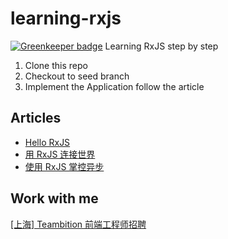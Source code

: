 # learning-rxjs

[![Greenkeeper badge](https://badges.greenkeeper.io/Brooooooklyn/learning-rxjs.svg)](https://greenkeeper.io/)
Learning RxJS step by step

1. Clone this repo
2. Checkout to seed branch
3. Implement the Application follow the article


## Articles
- [Hello RxJS](https://zhuanlan.zhihu.com/p/23331432)
- [用 RxJS 连接世界](https://zhuanlan.zhihu.com/p/23464709)
- [使用 RxJS 掌控异步](https://zhuanlan.zhihu.com/p/25059824)

## Work with me
[[上海] Teambition 前端工程师招聘](https://zhuanlan.zhihu.com/p/24607229)
